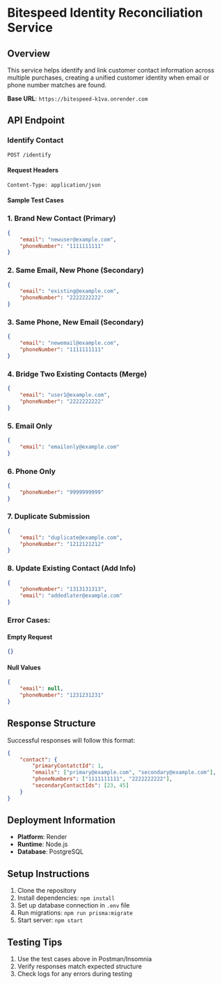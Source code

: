 # Bitespeed Identity Reconciliation Service

## Overview
This service helps identify and link customer contact information across multiple purchases, creating a unified customer identity when email or phone number matches are found.

**Base URL**: `https://bitespeed-k1va.onrender.com`

## API Endpoint

### Identify Contact
`POST /identify`

#### Request Headers
```
Content-Type: application/json
```

#### Sample Test Cases

### 1. Brand New Contact (Primary)
```json
{
    "email": "newuser@example.com",
    "phoneNumber": "1111111111"
}
```

### 2. Same Email, New Phone (Secondary)
```json
{
    "email": "existing@example.com",
    "phoneNumber": "2222222222"
}
```

### 3. Same Phone, New Email (Secondary)
```json
{
    "email": "newemail@example.com",
    "phoneNumber": "1111111111"
}
```

### 4. Bridge Two Existing Contacts (Merge)
```json
{
    "email": "user1@example.com",
    "phoneNumber": "2222222222"
}
```

### 5. Email Only
```json
{
    "email": "emailonly@example.com"
}
```

### 6. Phone Only
```json
{
    "phoneNumber": "9999999999"
}
```

### 7. Duplicate Submission
```json
{
    "email": "duplicate@example.com",
    "phoneNumber": "1212121212"
}
```

### 8. Update Existing Contact (Add Info)
```json
{
    "phoneNumber": "1313131313",
    "email": "addedlater@example.com"
}
```

### Error Cases:

#### Empty Request
```json
{}
```

#### Null Values
```json
{
    "email": null,
    "phoneNumber": "1231231231"
}
```

## Response Structure
Successful responses will follow this format:
```json
{
    "contact": {
        "primaryContatctId": 1,
        "emails": ["primary@example.com", "secondary@example.com"],
        "phoneNumbers": ["1111111111", "2222222222"],
        "secondaryContactIds": [23, 45]
    }
}
```

## Deployment Information
- **Platform**: Render
- **Runtime**: Node.js
- **Database**: PostgreSQL

## Setup Instructions

1. Clone the repository
2. Install dependencies: `npm install`
3. Set up database connection in `.env` file
4. Run migrations: `npm run prisma:migrate`
5. Start server: `npm start`

## Testing Tips
1. Use the test cases above in Postman/Insomnia
2. Verify responses match expected structure
3. Check logs for any errors during testing
